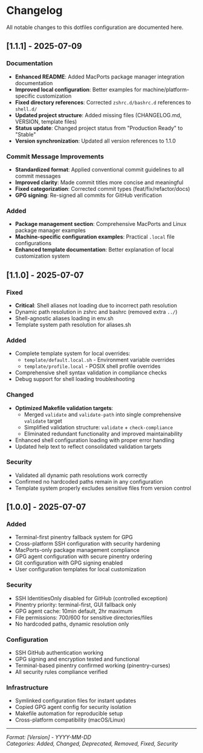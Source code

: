 # Changelog

All notable changes to this dotfiles configuration are documented here.

## [1.1.1] - 2025-07-09

### Documentation
- **Enhanced README**: Added MacPorts package manager integration documentation
- **Improved local configuration**: Better examples for machine/platform-specific customization
- **Fixed directory references**: Corrected `zshrc.d/bashrc.d` references to `shell.d/`
- **Updated project structure**: Added missing files (CHANGELOG.md, VERSION, template files)
- **Status update**: Changed project status from "Production Ready" to "Stable"
- **Version synchronization**: Updated all version references to 1.1.0

### Commit Message Improvements
- **Standardized format**: Applied conventional commit guidelines to all commit messages
- **Improved clarity**: Made commit titles more concise and meaningful
- **Fixed categorization**: Corrected commit types (feat/fix/refactor/docs)
- **GPG signing**: Re-signed all commits for GitHub verification

### Added
- **Package management section**: Comprehensive MacPorts and Linux package manager examples
- **Machine-specific configuration examples**: Practical `.local` file configurations
- **Enhanced template documentation**: Better explanation of local customization system

## [1.1.0] - 2025-07-07

### Fixed
- **Critical**: Shell aliases not loading due to incorrect path resolution
- Dynamic path resolution in zshrc and bashrc (removed extra `../`)
- Shell-agnostic aliases loading in env.sh
- Template system path resolution for aliases.sh

### Added
- Complete template system for local overrides:
  - `template/default.local.sh` - Environment variable overrides
  - `template/profile.local` - POSIX shell profile overrides
- Comprehensive shell syntax validation in compliance checks
- Debug support for shell loading troubleshooting

### Changed
- **Optimized Makefile validation targets**:
  - Merged `validate` and `validate-path` into single comprehensive `validate` target
  - Simplified validation structure: `validate` + `check-compliance`
  - Eliminated redundant functionality and improved maintainability
- Enhanced shell configuration loading with proper error handling
- Updated help text to reflect consolidated validation targets

### Security
- Validated all dynamic path resolutions work correctly
- Confirmed no hardcoded paths remain in any configuration
- Template system properly excludes sensitive files from version control

## [1.0.0] - 2025-07-07

### Added
- Terminal-first pinentry fallback system for GPG
- Cross-platform SSH configuration with security hardening  
- MacPorts-only package management compliance
- GPG agent configuration with secure pinentry ordering
- Git configuration with GPG signing enabled
- User configuration templates for local customization

### Security
- SSH IdentitiesOnly disabled for GitHub (controlled exception)
- Pinentry priority: terminal-first, GUI fallback only
- GPG agent cache: 10min default, 2hr maximum
- File permissions: 700/600 for sensitive directories/files
- No hardcoded paths, dynamic resolution only

### Configuration
- SSH GitHub authentication working
- GPG signing and encryption tested and functional
- Terminal-based pinentry confirmed working (pinentry-curses)
- All security rules compliance verified

### Infrastructure
- Symlinked configuration files for instant updates
- Copied GPG agent config for security isolation
- Makefile automation for reproducible setup
- Cross-platform compatibility (macOS/Linux)

---
*Format: [Version] - YYYY-MM-DD*  
*Categories: Added, Changed, Deprecated, Removed, Fixed, Security*
